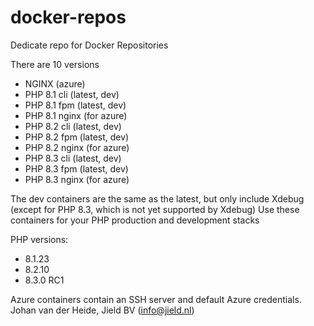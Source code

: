 # docker-repos

Dedicate repo for Docker Repositories

There are 10 versions

* NGINX (azure)
* PHP 8.1 cli (latest, dev)
* PHP 8.1 fpm (latest, dev)
* PHP 8.1 nginx (for azure)
* PHP 8.2 cli (latest, dev)
* PHP 8.2 fpm (latest, dev)
* PHP 8.2 nginx (for azure)
* PHP 8.3 cli (latest, dev)
* PHP 8.3 fpm (latest, dev)
* PHP 8.3 nginx (for azure)

The dev containers are the same as the latest, but only include Xdebug (except for PHP 8.3, which is not yet supported by Xdebug)
Use these containers for your PHP production and development stacks

PHP versions: 

- 8.1.23
- 8.2.10
- 8.3.0 RC1

Azure containers contain an SSH server and default Azure credentials.
Johan van der Heide, Jield BV (info@jield.nl)